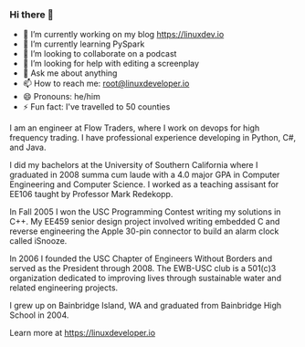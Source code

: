 ### Hi there 👋

<!--
**natehouk/natehouk** is a ✨ _special_ ✨ repository because its `README.md` (this file) appears on your GitHub profile.

Here are some ideas to get you started:

-->

- 🔭 I’m currently working on my blog https://linuxdev.io
- 🌱 I’m currently learning PySpark
- 👯 I’m looking to collaborate on a podcast
- 🤔 I’m looking for help with editing a screenplay
- 💬 Ask me about anything
- 📫 How to reach me: root@linuxdeveloper.io
- 😄 Pronouns: he/him
- ⚡ Fun fact: I've travelled to 50 counties

I am an engineer at Flow Traders, where I work on devops for high frequency trading. I have professional experience developing in Python, C#, and Java.

I did my bachelors at the University of Southern California where I graduated in 2008 summa cum laude with a 4.0 major GPA in Computer Engineering and Computer Science. I worked as a teaching assisant for EE106 taught by Professor Mark Redekopp.

In Fall 2005 I won the USC Programming Contest writing my solutions in C++. My EE459 senior design project involved writing embedded C and reverse engineering the Apple 30-pin connector to build an alarm clock called iSnooze.

In 2006 I founded the USC Chapter of Engineers Without Borders and served as the President through 2008. The EWB-USC club is a 501(c)3 organization dedicated to improving lives through sustainable water and related engineering projects.

I grew up on Bainbridge Island, WA and graduated from Bainbridge High School in 2004. 

Learn more at https://linuxdeveloper.io
